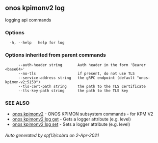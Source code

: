 ## onos kpimonv2 log

logging api commands

### Options

```
  -h, --help   help for log
```

### Options inherited from parent commands

```
      --auth-header string       Auth header in the form 'Bearer <base64>'
      --no-tls                   if present, do not use TLS
      --service-address string   the gRPC endpoint (default "onos-kpimon-v2:5150")
      --tls-cert-path string     the path to the TLS certificate
      --tls-key-path string      the path to the TLS key
```

### SEE ALSO

* [onos kpimonv2](onos_kpimonv2.md)	 - ONOS KPIMON subsystem commands - for KPM V2
* [onos kpimonv2 log get](onos_kpimonv2_log_get.md)	 - Gets a logger attribute (e.g. level)
* [onos kpimonv2 log set](onos_kpimonv2_log_set.md)	 - Sets a logger attribute (e.g. level)

###### Auto generated by spf13/cobra on 2-Apr-2021
